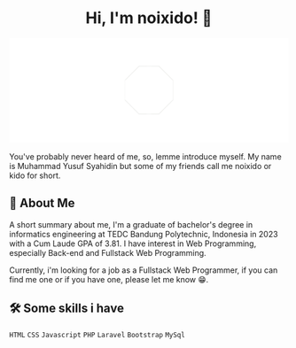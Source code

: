 <h1 align="center">Hi, I'm noixido! 👋</h1>

![ini adalah banner dari profilenya noixido!](https://github.com/noixido/noixido/blob/main/resource/images/banner.png)

You've probably never heard of me, so, lemme introduce myself. My name is Muhammad Yusuf Syahidin but some of my friends call me noixido or kido for short. 

## 🚀 About Me

A short summary about me, I'm a graduate of bachelor's degree in informatics engineering at TEDC Bandung Polytechnic, Indonesia in 2023 with a Cum Laude GPA of 3.81. I have interest in Web Programming, especially Back-end and Fullstack Web Programming.

Currently, i'm looking for a job as a Fullstack Web Programmer, if you can find me one or if you have one, please let me know 😁.

## 🛠 Some skills i have

`HTML` `CSS` `Javascript` `PHP` `Laravel` `Bootstrap` `MySql`
